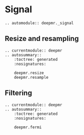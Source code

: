 # Signal

```{eval-rst}
.. automodule:: deepmr._signal
```

## Resize and resampling
```{eval-rst}
.. currentmodule:: deepmr 
.. autosummary::
	:toctree: generated
	:nosignatures:
	
	deepmr.resize
	deepmr.resample
```

## Filtering
```{eval-rst}
.. currentmodule:: deepmr 
.. autosummary::
	:toctree: generated
	:nosignatures:
	
	deepmr.fermi
```

